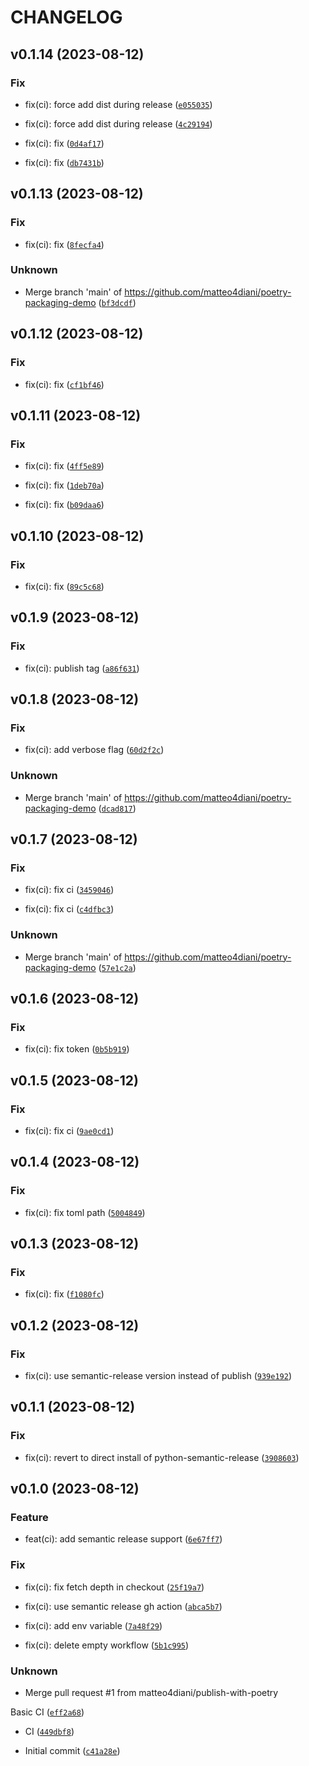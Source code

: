 # CHANGELOG



## v0.1.14 (2023-08-12)

### Fix

* fix(ci): force add dist during release ([`e055035`](https://github.com/matteo4diani/poetry-packaging-demo/commit/e055035ea4ce8158a4a50bf288c56705e2f79655))

* fix(ci): force add dist during release ([`4c29194`](https://github.com/matteo4diani/poetry-packaging-demo/commit/4c29194d6eb60dd716581e727a0ed19da20db616))

* fix(ci): fix ([`0d4af17`](https://github.com/matteo4diani/poetry-packaging-demo/commit/0d4af17d6832403ceb64cb423ab249bdf19de6c9))

* fix(ci): fix ([`db7431b`](https://github.com/matteo4diani/poetry-packaging-demo/commit/db7431b74ba509f8d63a3a87084cd48dc31a6a90))


## v0.1.13 (2023-08-12)

### Fix

* fix(ci): fix ([`8fecfa4`](https://github.com/matteo4diani/poetry-packaging-demo/commit/8fecfa45f0d8184e22f5e35357dae7aed034dac2))

### Unknown

* Merge branch &#39;main&#39; of https://github.com/matteo4diani/poetry-packaging-demo ([`bf3dcdf`](https://github.com/matteo4diani/poetry-packaging-demo/commit/bf3dcdf9d6f9e3c53e6ad8769f6444aa673e74c9))


## v0.1.12 (2023-08-12)

### Fix

* fix(ci): fix ([`cf1bf46`](https://github.com/matteo4diani/poetry-packaging-demo/commit/cf1bf469f4a92e9108186e49aac589fc00f07ce9))


## v0.1.11 (2023-08-12)

### Fix

* fix(ci): fix ([`4ff5e89`](https://github.com/matteo4diani/poetry-packaging-demo/commit/4ff5e894acec2bebca6e9b32d70e53b6472911c8))

* fix(ci): fix ([`1deb70a`](https://github.com/matteo4diani/poetry-packaging-demo/commit/1deb70ae8045be855eac4dc1638294892fc1385f))

* fix(ci): fix ([`b09daa6`](https://github.com/matteo4diani/poetry-packaging-demo/commit/b09daa621e4bba4a742d2ef3389df9324390f7ea))


## v0.1.10 (2023-08-12)

### Fix

* fix(ci): fix ([`89c5c68`](https://github.com/matteo4diani/poetry-packaging-demo/commit/89c5c683dbb913d69798fa31e233f10cd0d5b20e))


## v0.1.9 (2023-08-12)

### Fix

* fix(ci): publish tag ([`a86f631`](https://github.com/matteo4diani/poetry-packaging-demo/commit/a86f6315186901178bf34f75b766aaaa47e264ee))


## v0.1.8 (2023-08-12)

### Fix

* fix(ci): add verbose flag ([`60d2f2c`](https://github.com/matteo4diani/poetry-packaging-demo/commit/60d2f2cd2fd3359a7bdf416cb045a42c7d7ce1d7))

### Unknown

* Merge branch &#39;main&#39; of https://github.com/matteo4diani/poetry-packaging-demo ([`dcad817`](https://github.com/matteo4diani/poetry-packaging-demo/commit/dcad817b7cf875a9267539708abc784afed3145b))


## v0.1.7 (2023-08-12)

### Fix

* fix(ci): fix ci ([`3459046`](https://github.com/matteo4diani/poetry-packaging-demo/commit/3459046a3b1f8a3fe0577f5e9d551352fc8d5f23))

* fix(ci): fix ci ([`c4dfbc3`](https://github.com/matteo4diani/poetry-packaging-demo/commit/c4dfbc37ca09224d2c0c712370f78168f10ce1d4))

### Unknown

* Merge branch &#39;main&#39; of https://github.com/matteo4diani/poetry-packaging-demo ([`57e1c2a`](https://github.com/matteo4diani/poetry-packaging-demo/commit/57e1c2a0a547c19609672bb8fc1c7a7114d70097))


## v0.1.6 (2023-08-12)

### Fix

* fix(ci): fix token ([`0b5b919`](https://github.com/matteo4diani/poetry-packaging-demo/commit/0b5b91971b953aa15b8680bb07b8ea401e488ea6))


## v0.1.5 (2023-08-12)

### Fix

* fix(ci): fix ci ([`9ae0cd1`](https://github.com/matteo4diani/poetry-packaging-demo/commit/9ae0cd192b235865ae5ba8517abacd58c3ec13cb))


## v0.1.4 (2023-08-12)

### Fix

* fix(ci): fix toml path ([`5004849`](https://github.com/matteo4diani/poetry-packaging-demo/commit/50048492a165a11ebe8db31c34d10b697ded74b1))


## v0.1.3 (2023-08-12)

### Fix

* fix(ci): fix ([`f1080fc`](https://github.com/matteo4diani/poetry-packaging-demo/commit/f1080fca7b7be0cb24b1d679d3266d55c8f8a55a))


## v0.1.2 (2023-08-12)

### Fix

* fix(ci): use semantic-release version instead of publish ([`939e192`](https://github.com/matteo4diani/poetry-packaging-demo/commit/939e1926ca86b64aa08ca7bf658c0f6c66fe6869))


## v0.1.1 (2023-08-12)

### Fix

* fix(ci): revert to direct install of python-semantic-release ([`3908603`](https://github.com/matteo4diani/poetry-packaging-demo/commit/3908603dfb6a235bbbf8b91aebbc56788b2219f6))


## v0.1.0 (2023-08-12)

### Feature

* feat(ci): add semantic release support ([`6e67ff7`](https://github.com/matteo4diani/poetry-packaging-demo/commit/6e67ff706c32cbc0bf4ce03d029d9ad975e5a06e))

### Fix

* fix(ci): fix fetch depth in checkout ([`25f19a7`](https://github.com/matteo4diani/poetry-packaging-demo/commit/25f19a7164f5becf25635c2f393e4c38cc16db96))

* fix(ci): use semantic release gh action ([`abca5b7`](https://github.com/matteo4diani/poetry-packaging-demo/commit/abca5b7478c3d6743d6c0b4af3b4815befab191e))

* fix(ci): add env variable ([`7a48f29`](https://github.com/matteo4diani/poetry-packaging-demo/commit/7a48f29dfeb98ab2a18c0affbb6e7978c4e36c01))

* fix(ci): delete empty workflow ([`5b1c995`](https://github.com/matteo4diani/poetry-packaging-demo/commit/5b1c9953905e937a9d3135ded5c9d23345e1a858))

### Unknown

* Merge pull request #1 from matteo4diani/publish-with-poetry

Basic CI ([`eff2a68`](https://github.com/matteo4diani/poetry-packaging-demo/commit/eff2a68c47682b2da3b361a74ad2455044aa2c95))

* CI ([`449dbf8`](https://github.com/matteo4diani/poetry-packaging-demo/commit/449dbf8bc259ec7293ff4305c7d9042c82aa1928))

* Initial commit ([`c41a28e`](https://github.com/matteo4diani/poetry-packaging-demo/commit/c41a28ecd28f048c3d89e6fae0cd823aba645b9b))
